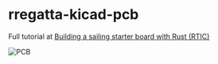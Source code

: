 # rregatta-kicad-pcb

Full tutorial at [Building a sailing starter board with Rust (RTIC)](https://gill.net.in/posts/stm32-pcb-sailing-and-rust/)

![PCB](/rregatta-kicad-pcb/blob/main/assets/render.jpg?raw=true "PCB render")

